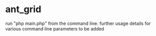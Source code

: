 # ant_grid
run "php main.php" from the command line. further usage details for various command line parameters to be added
